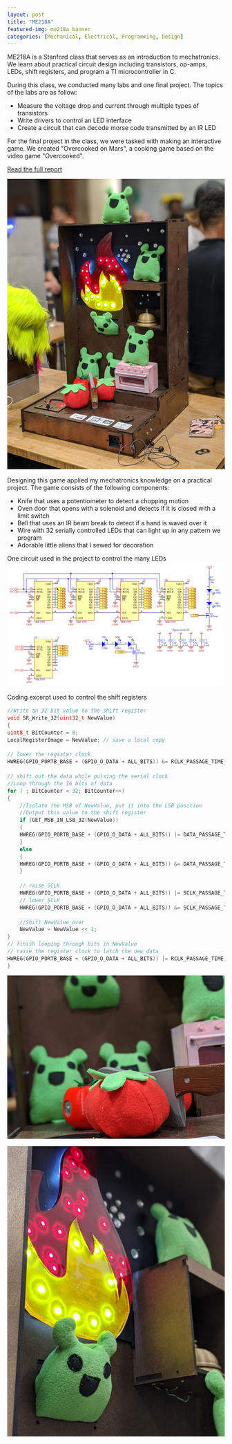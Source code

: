 ```yaml
---
layout: post
title: "ME218A"
featured-img: me218a_banner
categories: [Mechanical, Electrical, Programming, Design]
---
```


ME218A is a Stanford class that serves as an introduction to mechatronics. We learn about practical circuit design including transistors, op-amps, LEDs, shift registers, and program a TI microcontroller in C.

During this class, we conducted many labs and one final project. The topics of the labs are as follow:
* Measure the voltage drop and current through multiple types of transistors
* Write drivers to control an LED interface
* Create a circuit that can decode morse code transmitted by an IR LED

For the final project in the class, we were tasked with making an interactive game. We created "Overcooked on Mars", a cooking game based on the video game "Overcooked".

[Read the full report](https://overcookedonmars.weebly.com/)

![218A Game](/assets/img/posts/me218a/218game.jpg)

Designing this game applied my mechatronics knowledge on a practical project. The game consists of the following components:
* Knife that uses a potentiometer to detect a chopping motion
* Oven door that opens with a solenoid and detects if it is closed with a limit switch
* Bell that uses an IR beam break to detect if a hand is waved over it
* Wire with 32 serially controlled LEDs that can light up in any pattern we program
* Adorable little aliens that I sewed for decoration

One circuit used in the project to control the many LEDs
![Shiftregister Wiring](/assets/img/posts/me218a/wiring_sample.png)

Coding excerpt used to control the shift registers
    
~~~ c
//Write an 32 bit value to the shift register
void SR_Write_32(uint32_t NewValue)
{
uint8_t BitCounter = 0;
LocalRegisterImage = NewValue; // save a local copy

// lower the register clock
HWREG(GPIO_PORTB_BASE + (GPIO_O_DATA + ALL_BITS)) &= RCLK_PASSAGE_TIME_LOW;

// shift out the data while pulsing the serial clock
//Loop through the 16 bits of data
for ( ; BitCounter < 32; BitCounter++)
{
    //Isolate the MSB of NewValue, put it into the LSB position
    //Output this value to the shift register
    if (GET_MSB_IN_LSB_32(NewValue))
    {
    HWREG(GPIO_PORTB_BASE + (GPIO_O_DATA + ALL_BITS)) |= DATA_PASSAGE_TIME_HIGH;
    }
    else
    {
    HWREG(GPIO_PORTB_BASE + (GPIO_O_DATA + ALL_BITS)) &= DATA_PASSAGE_TIME_LOW;
    }

    // raise SCLK
    HWREG(GPIO_PORTB_BASE + (GPIO_O_DATA + ALL_BITS)) |= SCLK_PASSAGE_TIME_HIGH;
    // lower SCLK
    HWREG(GPIO_PORTB_BASE + (GPIO_O_DATA + ALL_BITS)) &= SCLK_PASSAGE_TIME_LOW;

    //Shift NewValue over
    NewValue = NewValue << 1;
}
// finish looping through bits in NewValue
// raise the register clock to latch the new data
HWREG(GPIO_PORTB_BASE + (GPIO_O_DATA + ALL_BITS)) |= RCLK_PASSAGE_TIME_HIGH;
}
~~~

![Close up on the game](/assets/img/posts/me218a/knife.jpg)

![Cute Alien](/assets/img/posts/me218a/cutealien.jpg)
